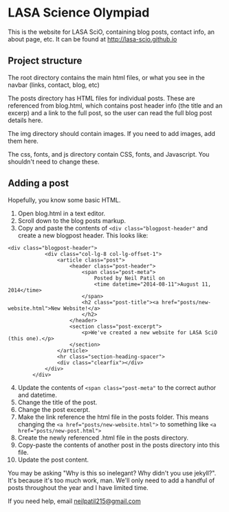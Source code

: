 # LASA Science Olympiad
This is the website for LASA SciO, containing blog posts, contact info, an about page, etc. It can be found at http://lasa-scio.github.io

## Project structure
The root directory contains the main html files, or what you see in the navbar (links, contact, blog, etc)

The posts directory has HTML files for individual posts. These are referenced from blog.html, which contains post header info (the title and an excerp) and a link to the full post, so the user can read the full blog post details here.

The img directory should contain images. If you need to add images, add them here.

The css, fonts, and js directory contain CSS, fonts, and Javascript. You shouldn't need to change these.


## Adding a post

Hopefully, you know some basic HTML.

1. Open blog.html in a text editor.
2. Scroll down to the blog posts markup.
3. Copy and paste the contents of ```<div class="blogpost-header"```
and create a new blogpost header. This looks like:
```
<div class="blogpost-header">
            <div class="col-lg-8 col-lg-offset-1">
                <article class="post">
                    <header class="post-header">
                        <span class="post-meta">
                            Posted by Neil Patil on
                            <time datetime="2014-08-11">August 11, 2014</time>
                        </span>
                        <h2 class="post-title"><a href="posts/new-website.html">New Website!</a>
                        </h2>
                    </header>
                    <section class="post-excerpt">
                        <p>We've created a new website for LASA SciO (this one).</p>
                    </section>
                </article>
                <hr class="section-heading-spacer">
                <div class="clearfix"></div>
            </div>
        </div>
```

4. Update the contents of ```<span class="post-meta"``` to the correct author and datetime.
5. Change the title of the post.
6. Change the post excerpt.
7. Make the link reference the html file in the posts folder. This means changing the ```<a href="posts/new-website.html">``` to something like ```<a href="posts/new-post.html">```
8. Create the newly referenced .html file in the posts directory.
9. Copy-paste the contents of another post in the posts directory into this file.
10. Update the post content.


You may be asking "Why is this so inelegant? Why didn't you use jekyll?". It's because it's too much work, man. We'll only need to add a handful of posts throughout the year and I have limited time.

If you need help, email neilpatil215@gmail.com
